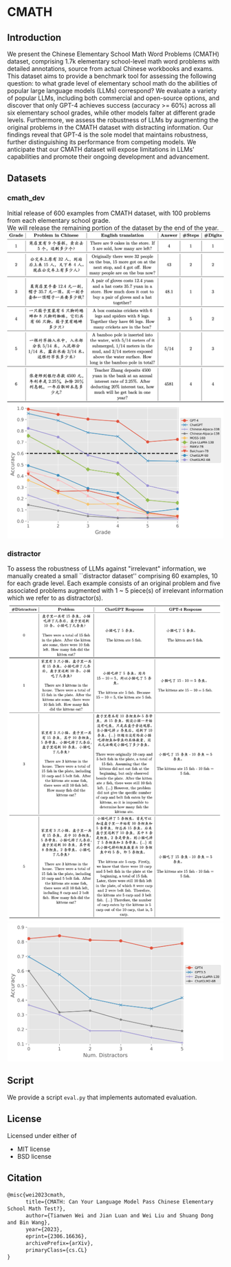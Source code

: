 # CMATH
## Introduction
We present the Chinese Elementary School Math Word Problems (CMATH) dataset, comprising 1.7k elementary school-level math word problems with detailed annotations, source from actual Chinese workbooks and exams. This dataset aims to provide a benchmark tool for assessing the following question: to what grade level of elementary school math do the abilities of popular large language models (LLMs) correspond? We evaluate a variety of popular LLMs, including both commercial and open-source options, and discover that only GPT-4 achieves success (accuracy >= 60%) across all six elementary school grades, while other models falter at different grade levels.
Furthermore, we assess the robustness of LLMs by augmenting the original problems in the CMATH dataset with distracting information. Our findings reveal that GPT-4 is the sole model that maintains robustness, further distinguishing its performance from competing models. We anticipate that our CMATH dataset will expose limitations in LLMs' capabilities and promote their ongoing development and advancement.

## Datasets
### cmath_dev
Initial release of 600 examples from CMATH dataset, with 100 problems from each elementary school grade.  
We will release the remaining portion of the dataset by the end of the year.
![Examples](assets/example1.png)
![Model Performance](assets/plot1.png)

### distractor
To assess the robustness of LLMs against "irrelevant" information, we manually created a small ``distractor dataset'' comprising 60 examples, 10 for each grade level. Each example consists of an original problem and five associated problems augmented with 1 ~ 5 piece(s) of irrelevant information which we refer to as distractor(s). 
![Examples](assets/example2.png)
![Model Performance](assets/plot2.png)

## Script
We provide a script `eval.py` that implements automated evaluation.

## License
Licensed under either of
* MIT license
* BSD license

## Citation
```
@misc{wei2023cmath,
      title={CMATH: Can Your Language Model Pass Chinese Elementary School Math Test?}, 
      author={Tianwen Wei and Jian Luan and Wei Liu and Shuang Dong and Bin Wang},
      year={2023},
      eprint={2306.16636},
      archivePrefix={arXiv},
      primaryClass={cs.CL}
}
```